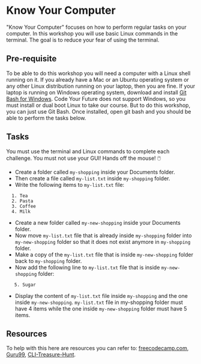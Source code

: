 # Know Your Computer

"Know Your Computer" focuses on how to perform regular tasks on your computer. In this workshop you will use basic Linux commands in the terminal. The goal is to reduce your fear of using the terminal. 

## Pre-requisite
To be able to do this workshop you will need a computer with a Linux shell running on it. If you already have a Mac or an Ubuntu operating system or any other Linux distribution running on your laptop, then you are fine. If your laptop is running on Windows operating system, download and install [Git Bash for Windows](https://git-scm.com/downloads).
Code Your Future does not support Windows, so you must install or dual boot Linux to take our course. But to do this workshop, you can just use Git Bash.
Once installed, open git bash and you should be able to perform the tasks below. 

## Tasks
You must use the terminal and Linux commands to complete each challenge. You must not use your GUI! Hands off the mouse! 🖱️ 

 - Create a folder called `my-shopping` inside your Documents folder.
 - Then create a file called `my-list.txt` inside `my-shopping` folder.
 - Write the following items to `my-list.txt` file:
 ```
   1. Tea
   2. Pasta
   3. Coffee
   4. Milk
 ```
- Create a new folder called `my-new-shopping` inside your Documents folder.
- Now move `my-list.txt` file that is already inside `my-shopping` folder into `my-new-shopping` folder so that it does not exist anymore in `my-shopping` folder.
- Make a copy of the `my-list.txt` file that is inside `my-new-shopping` folder back to `my-shopping` folder.
- Now add the following line to `my-list.txt` file that is inside `my-new-shopping` folder:
```
   5. Sugar 
```
- Display the content of `my-list.txt` file inside `my-shopping` and the one inside `my-new-shopping`. `my-list.txt` file in my-shopping folder must have 4 items while the one inside `my-new-shopping` folder must have 5 items.  
## Resources
To help with this here are resources you can refer to:
[freecodecamp.com](https://www.freecodecamp.org/news/the-linux-commands-handbook/),
[Guru99](https://www.guru99.com/linux-commands-cheat-sheet.html),
[CLI-Treasure-Hunt](https://github.com/CodeYourFuture/CLI-Treasure-Hunt).
